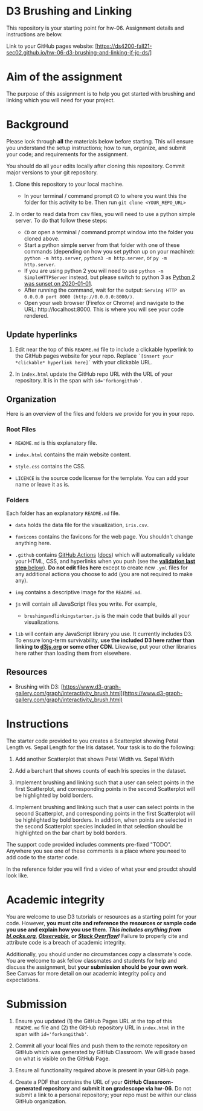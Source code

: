 # D3 Brushing and Linking

This repository is your starting point for hw-06. Assignment details and instructions are below. 

Link to your GitHub pages website: [https://ds4200-fall21-sec02.github.io/hw-06-d3-brushing-and-linking-jf-jc-ds/]

# Aim of the assignment

The purpose of this assignment is to help you get started with brushing and linking which you will need for your project. 

# Background
Please look through **all** the materials below before starting. This will ensure you understand the setup instructions; how to run, organize, and submit your code; and requirements for the assignment.

You should do all your edits locally after cloning this repository. Commit major versions to your git repository.

1. Clone this repository to your local machine.
   - In your terminal / command prompt `CD` to where you want this the folder for this activity to be. Then run `git clone <YOUR_REPO_URL>`

1. In order to read data from csv files, you will need to use a python simple server. To do that follow these steps:
   - `CD` or open a terminal / command prompt window into the folder you cloned above.
   - Start a python simple server from that folder with one of these commands (depending on how you set python up on your machine): `python -m http.server`, `python3 -m http.server`, or `py -m http.server`. 
   - If you are using python 2 you will need to use `python -m SimpleHTTPServer` instead, but please switch to python 3 as [Python 2 was sunset on 2020-01-01](https://www.python.org/doc/sunset-python-2/).
   - After running the command, wait for the output: `Serving HTTP on 0.0.0.0 port 8000 (http://0.0.0.0:8000/)`.
   - Open your web browser (Firefox or Chrome) and navigate to the URL: http://localhost:8000. This is where you will see your code rendered. 

## Update hyperlinks

1. Edit near the top of this `README.md` file to include a clickable hyperlink to the GitHub pages website for your repo. Replace `` `[insert your *clickable* hyperlink here]` `` with your clickable URL. 

1. In `index.html` update the GitHub repo URL with the URL of your repository. It is in the span with `id='forkongithub'`.

## Organization

Here is an overview of the files and folders we provide for you in your repo.

### Root Files
* `README.md` is this explanatory file.

* `index.html` contains the main website content.

* `style.css` contains the CSS.

* `LICENCE` is the source code license for the template. You can add your name or leave it as is.

### Folders
Each folder has an explanatory `README.md` file.

* `data` holds the data file for the visualization, `iris.csv`.

* `favicons` contains the favicons for the web page. You shouldn't change anything here.

* `.github` contains [GitHub Actions](https://github.com/features/actions) ([docs](https://docs.github.com/en/actions)) which will automatically validate your HTML, CSS, and hyperlinks when you push (see the [**validation last step** below](#validated)). **Do not edit files here** except to create new `.yml` files for any additional actions you choose to add (you are not required to make any).

* `img` contains a descriptive image for the `README.md`.

* `js` will contain all JavaScript files you write. For example, 

  * `brushingandlinkingstarter.js` is the main code that builds all your visualizations.

* `lib` will contain any JavaScript library you use. It currently includes D3. To ensure long-term survivability, **use the included D3 here rather than linking to [d3js.org](https://d3js.org) or some other CDN.** Likewise, put your other libraries here rather than loading them from elsewhere.

## Resources

* Brushing with D3: [https://www.d3-graph-gallery.com/graph/interactivity_brush.html](https://www.d3-graph-gallery.com/graph/interactivity_brush.html)


# Instructions 

The starter code provided to you creates a Scatterplot showing Petal Length vs. Sepal Length for the Iris dataset. Your task is to do the following:

1. Add another Scatterplot that shows Petal Width vs. Sepal Width

1. Add a barchart that shows counts of each Iris species in the dataset. 

1. Implement brushing and linking such that a user can select points in the first Scatterplot, and corresponding points in the second Scatterplot will be highlighted by bold borders.   

1. Implement brushing and linking such that a user can select points in the second Scatterplot, and corresponding points in the first Scatterplot will be highlighted by bold borders. In addition, when points are selected in the second Scatterplot species included in that selection should be highlighted on the bar chart by bold borders. 

The support code provided includes comments pre-fixed "TODO". Anywhere you see one of these comments is a place where you need to add code to the starter code. 

In the reference folder you will find a video of what your end proudct should look like.     


# Academic integrity

You are welcome to use D3 tutorials or resources as a starting point for your code.
However, **you must cite and reference the resources or sample code you use and explain how you use them**.
***This includes anything from [bl.ocks.org](https://bl.ocks.org/), [Observable](https://observablehq.com/@d3/gallery), or [Stack Overflow](https://stackoverflow.com/)!***
Failure to properly cite and attribute code is a breach of academic integrity.

Additionally, you should under no circumstances copy a classmate's code. You are welcome to ask fellow classmates and students for help and discuss the assignment, but **your submission should be your own work**.
See Canvas for more detail on our academic integrity policy and expectations.

# Submission

1. Ensure you updated (1) the GitHub Pages URL at the top of this `README.md` file and (2) the GitHub repository URL in `index.html` in the span with `id='forkongithub'`.

1. Commit all your local files and push them to the remote repository on GitHub which was generated by GitHub Classroom. We will grade based on what is visible on the GitHub Page.

1. Ensure all functionality required above is present in your GitHub page.

1. Create a PDF that contains the URL of your **GitHub Classroom-generated repository** and **submit it on gradescope via hw-06**. Do not submit a link to a personal repository; your repo must be within our class GitHub organization.
